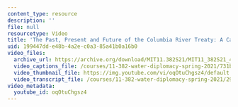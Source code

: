 ```yaml
---
content_type: resource
description: ''
file: null
resourcetype: Video
title: 'The Past, Present and Future of the Columbia River Treaty: A Case for Modernization'
uid: 199447dd-e48b-4a2e-c0a3-85a41b0a16b0
video_files:
  archive_url: https://archive.org/download/MIT11.382S21/MIT11_382S21_4-columbia-river-treaty_300k.mp4
  video_captions_file: /courses/11-382-water-diplomacy-spring-2021/731b3b2da2325f0e9a70d18505d4f933_oqOtuChgsz4.vtt
  video_thumbnail_file: https://img.youtube.com/vi/oqOtuChgsz4/default.jpg
  video_transcript_file: /courses/11-382-water-diplomacy-spring-2021/2957aa6b479e6516bb25aab8d80aaa6b_oqOtuChgsz4.pdf
video_metadata:
  youtube_id: oqOtuChgsz4
---
```

